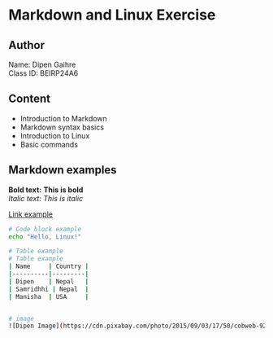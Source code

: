 # Markdown and Linux Exercise

## Author  
Name: Dipen Gaihre  
Class ID: BEIRP24A6  

## Content  
- Introduction to Markdown  
- Markdown syntax basics  
- Introduction to Linux  
- Basic commands  

## Markdown examples  

**Bold text:** **This is bold**  
*Italic text:* *This is italic*  

[Link example](https://www.hamk.fi)  

```bash
# Code block example
echo "Hello, Linux!"

# Table example
# Table example
| Name     | Country |
|----------|---------|
| Dipen    | Nepal   |
| Samridhhi | Nepal  |
| Manisha  | USA     |


# image 
![Dipen Image](https://cdn.pixabay.com/photo/2015/09/03/17/50/cobweb-921039_640.jpg)
